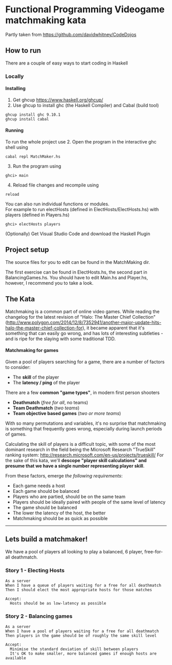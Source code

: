 # Functional Programming Videogame matchmaking kata
Partly taken from https://github.com/davidwhitney/CodeDojos

## How to run
There are a couple of easy ways to start coding in Haskell

### Locally

#### Installing
1. Get ghcup https://www.haskell.org/ghcup/
2. Use ghcup to install ghc (the Haskell Compiler) and Cabal (build tool)
```
ghcup install ghc 9.10.1
ghcup install cabal
```
#### Running
To run the whole project use
2. Open the program in the interactive ghc shell using
```
cabal repl MatchMaker.hs
```
3. Run the program using
```
ghci> main
```
4. Reload file changes and recompile using
```
reload
```

You can also run individual functions or modules.  
For example to run electHosts (defined in ElectHosts/ElectHosts.hs) with players (defined in Players.hs)
```
ghci> electHosts players
```

(Optionally) Get Visual Studio Code and download the Haskell Plugin

## Project setup
The source files for you to edit can be found in the MatchMaking dir.

The first exercise can be found in ElectHosts.hs, the second part in BalancingGames.hs.
You should have to edit Main.hs and Player.hs, however, I recommend you to take a look.

## The Kata

Matchmaking is a common part of online video games.  While reading the changelog for the latest revision of "Halo: The Master Chief Collection" (http://www.polygon.com/2014/12/8/7352941/another-major-update-hits-halo-the-master-chief-collection-for), it became apparent that it's something that can easily go wrong, and has lots of interesting subtleties - and is ripe for the slaying with some traditional TDD.

#### Matchmaking for games

Given a pool of players searching for a game, there are a number of factors to consider:

* The **skill** of the player
* The **latency / ping** of the player

There are a few **common "game types"**, in modern first person shooters
* **Deathmatch** (*free for all*, no teams)
* **Team Deathmatch** (*two teams*)
* **Team objective based games** (*two or more teams*)

With so many permutations and variables, it's no surprise that matchmaking is something that frequently goes wrong, especially during launch periods of games.

Calculating the skill of players is a difficult topic, with some of the most dominant research in the field being the Microsoft Research "TrueSkill" ranking system: http://research.microsoft.com/en-us/projects/trueskill/  For the sake of this kata, we'll **descope "player skill calculations" and presume that we have a single number representing player skill**.

From these factors, emerge *the following requirements*:

* Each game needs a host
* Each game should be balanced
* Players who are partied, should be on the same team
* Players should be ideally paired with people of the same level of latency
* The game should be balanced
* The lower the latency of the host, the better
* Matchmaking should be as quick as possible

---  

## Lets build a matchmaker!

We have a pool of players all looking to play a balanced, 6 player, free-for-all deathmatch.

### Story 1 - Electing Hosts

    As a server
    When I have a queue of players waiting for a free for all deathmatch
    Then I should elect the most appropriate hosts for those matches

    Accept:
      Hosts should be as low-latency as possible

### Story 2 - Balancing games

    As a server
    When I have a pool of players waiting for a free for all deathmatch
    Then players in the game should be of roughly the same skill level

    Accept:
      Minimise the standard deviation of skill between players
      It's OK to make smaller, more balanced games if enough hosts are available



